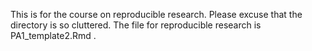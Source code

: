 This is for the course on reproducible research. Please excuse that the directory is so cluttered.
The file for reproducible research is PA1_template2.Rmd .
